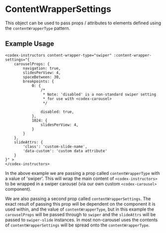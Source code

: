 # ContentWrapperSettings

This object can be used to pass props / attributes to elements defined using the `contentWrapperType` pattern.

## Example Usage

```vue
<codex-instructors content-wrapper-type="swiper" :content-wrapper-settings="{
	carouselProps: {
		navigation: true,
		slidesPerView: 4,
		spaceBetween: 30,
		breakpoints: {
			0: {
				/*
				 * Note: 'disabled' is a non-standard swiper setting 
				 * for use with <codex-carousel>
				 */

				disabled: true, 
			},
			1024: {
				slidesPerView: 4,
			}
		}
	},
	slideAttrs: {
		'class': 'custom-slide-name',
		'data-custom': 'custom data attribute'
	}
}" >
</codex-instructors>
```

In the above example we are passing a prop called `contentWrapperType` with a value of 'swiper'. This will wrap the main content of `<codex-instructors>` to be wrapped in a swiper carousel (via our own custom `<codex-carousel>` component).

We are also passing a second prop called `contentWrapperSettings`. The exact result of passing this prop will be dependent on the component it is used within, and the value of `contentWrapperType`, but in this example the `carouselProps` will be passed through to `swiper` and the `slideAttrs` will be passed to `swiper-slide` instances. In most non-carousel uses the contents of `contentWrapperSettings` will be spread onto the `contentWrapperType`.
